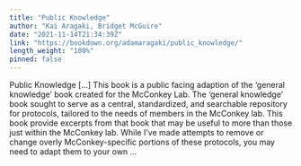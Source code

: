 ```yaml
---
title: "Public Knowledge"
author: "Kai Aragaki, Bridget McGuire"
date: "2021-11-14T21:34:39Z"
link: "https://bookdown.org/adamaragaki/public_knowledge/"
length_weight: "100%"
pinned: false
---
```


Public Knowledge [...] This book is a public facing adaption of the ‘general knowledge’ book created for the McConkey Lab. The ‘general knowledge’ book sought to serve as a central, standardized, and searchable repository for protocols, tailored to the needs of members in the McConkey lab. This book provide excerpts from that book that may be useful to more than those just within the McConkey lab. While I’ve made attempts to remove or change overly McConkey-specific portions of these protocols, you may need to adapt them to your own ...

